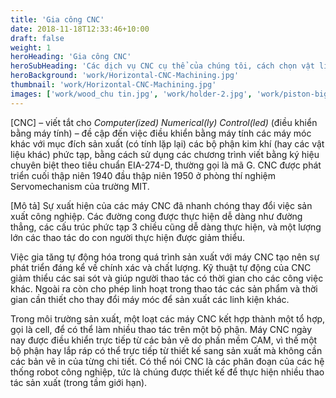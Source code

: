 ```yaml
---
title: 'Gia công CNC'
date: 2018-11-18T12:33:46+10:00
draft: false
weight: 1
heroHeading: 'Gia công CNC'
heroSubHeading: 'Các dịch vụ CNC cụ thể của chúng tôi, cách chọn vật liệu tốt nhất cho dự án của bạn và hơn thế nữa.'
heroBackground: 'work/Horizontal-CNC-Machining.jpg'
thumbnail: 'work/Horizontal-CNC-Machining.jpg'
images: ['work/wood_chu tin.jpg', 'work/holder-2.jpg', 'work/piston-big.jpg', 'work/brass2.jpg', 'work/alum2.jpg', 'work/holder1.jpg', 'work/talker-2.jpg', 'work/connect2.jpg']
---
```



[CNC] – viết tắt cho _Computer(ized) Numerical(ly) Control(led)_ (điều khiển bằng máy tính) – đề cập đến việc điều khiển bằng máy tính các máy móc khác với mục đích sản xuất (có tính lặp lại) các bộ phận kim khí (hay các vật liệu khác) phức tạp, bằng cách sử dụng các chương trình viết bằng ký hiệu chuyên biệt theo tiêu chuẩn EIA-274-D, thường gọi là mã G. CNC được phát triển cuối thập niên 1940 đầu thập niên 1950 ở phòng thí nghiệm Servomechanism của trường MIT.

[Mô tả]
Sự xuất hiện của các máy CNC đã nhanh chóng thay đổi việc sản xuất công nghiệp. Các đường cong được thực hiện dễ dàng như đường thẳng, các cấu trúc phức tạp 3 chiều cũng dễ dàng thực hiện, và một lượng lớn các thao tác do con người thực hiện được giảm thiểu.

Việc gia tăng tự động hóa trong quá trình sản xuất với máy CNC tạo nên sự phát triển đáng kể về chính xác và chất lượng. Kỹ thuật tự động của CNC giảm thiểu các sai sót và giúp người thao tác có thời gian cho các công việc khác. Ngoài ra còn cho phép linh hoạt trong thao tác các sản phẩm và thời gian cần thiết cho thay đổi máy móc để sản xuất các linh kiện khác.

Trong môi trường sản xuất, một loạt các máy CNC kết hợp thành một tổ hợp, gọi là cell, để có thể làm nhiều thao tác trên một bộ phận. Máy CNC ngày nay được điều khiển trực tiếp từ các bản vẽ do phần mềm CAM, vì thế một bộ phận hay lắp ráp có thể trực tiếp từ thiết kế sang sản xuất mà không cần các bản vẽ in của từng chi tiết. Có thể nói CNC là các phân đoạn của các hệ thống robot công nghiệp, tức là chúng được thiết kế để thực hiện nhiều thao tác sản xuất (trong tầm giới hạn).
